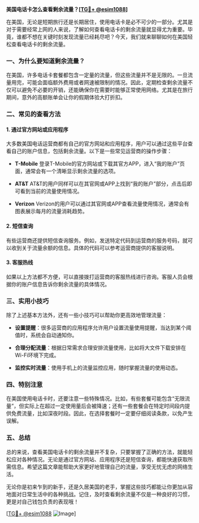 **美国电话卡怎么查看剩余流量？[[TG💪+ @esim1088](https://t.me/s/esim1088)]**

在美国，无论是短期旅行还是长期居住，使用电话卡是必不可少的一部分。尤其是对于需要经常上网的人来说，了解如何查看电话卡的剩余流量就显得尤为重要。毕竟，谁都不想在关键时刻发现流量已经耗尽吧？今天，我们就来聊聊如何在美国轻松查看电话卡的剩余流量。

### 一、为什么要知道剩余流量？

在美国，许多电话卡套餐都包含一定量的流量，但这些流量并不是无限的。一旦流量用完，可能会面临额外费用或者网速被限制的情况。因此，定期检查剩余流量不仅可以避免不必要的开销，还能确保你在需要时能够正常使用网络。尤其是在旅行期间，意外的高额账单会让你的假期体验大打折扣。

### 二、常见的查看方法

#### 1. 通过官方网站或应用程序

大多数美国电话运营商都有自己的官方网站和应用程序，用户可以通过这些平台查看自己的账户信息，包括剩余流量。以下是一些常见运营商的操作步骤：

- **T-Mobile**
  登录T-Mobile的官方网站或下载其官方APP，进入“我的账户”页面，通常会有一个清晰显示剩余流量的选项。
  
- **AT&T**
  AT&T的用户同样可以在其官网或APP上找到“我的账户”部分，点击后即可看到当前的流量使用情况。

- **Verizon**
  Verizon的用户可以通过其官网或APP查看流量使用情况，通常会有图表展示每月的流量消耗趋势。

#### 2. 短信查询

有些运营商还提供短信查询服务。例如，发送特定代码到运营商的服务号码，就可以收到关于流量余额的信息。具体的代码可以参考运营商提供的客服说明。

#### 3. 客服热线

如果以上方法都不方便，可以直接拨打运营商的客服热线进行咨询。客服人员会根据你的账户信息告诉你剩余流量的具体情况。

### 三、实用小技巧

除了上述基本方法外，还有一些小技巧可以帮助你更高效地管理流量：

- **设置提醒**：很多运营商的应用程序允许用户设置流量使用提醒，当达到某个阈值时，系统会自动通知你。
  
- **合理分配流量**：根据日常需求合理安排流量使用，比如将大文件下载安排在Wi-Fi环境下完成。

- **监控实时流量**：使用手机上的流量监控应用，随时掌握流量的使用动态。

### 四、特别注意

在美国使用电话卡时，还要注意一些特殊情况。比如，有些套餐可能包含“无限流量”，但实际上在超过一定使用量后会被降速；还有一些套餐会在特定时间段内提供免费流量，比如深夜时段。因此，在选择套餐时一定要仔细阅读条款，以免产生误解。

### 五、总结

总的来说，查看美国电话卡的剩余流量并不复杂，只要掌握了正确的方法，就能轻松应对各种情况。无论是通过官方网站、应用程序还是短信查询，都能快速获取所需信息。希望这篇文章能帮助大家更好地管理自己的流量，享受无忧无虑的网络生活。

无论你是初来乍到的新手，还是久居美国的老手，掌握这些技巧都能让你更加从容地面对日常生活中的各种挑战。记住，及时查看剩余流量不仅是一种良好的习惯，更是对自己钱包负责的表现哦！

[[TG💪+ @esim1088](https://t.me/s/esim1088) ![Image](https://i.postimg.cc/4NQfJmqS/Snipaste-2025-05-13-00-14-12.png)]